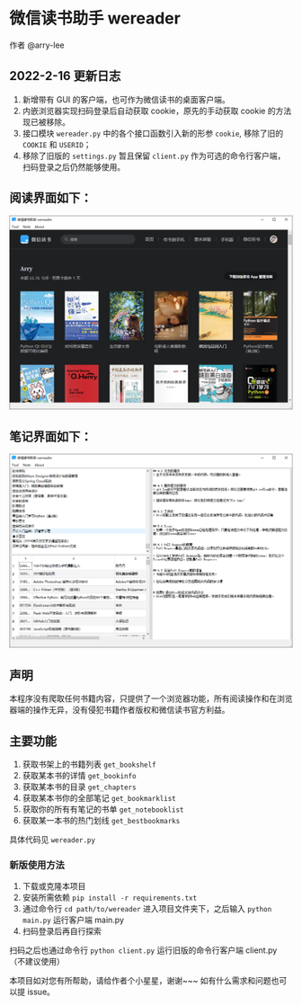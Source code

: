 # 微信读书助手 wereader
作者 @arry-lee

## 2022-2-16 更新日志
1. 新增带有 GUI 的客户端，也可作为微信读书的桌面客户端。
2. 内嵌浏览器实现扫码登录后自动获取 cookie，原先的手动获取 cookie 的方法现已被移除。
3. 接口模块 `wereader.py` 中的各个接口函数引入新的形参 `cookie`, 移除了旧的 `COOKIE` 和 `USERID`；
4. 移除了旧版的 `settings.py` 暂且保留 `client.py` 作为可选的命令行客户端，扫码登录之后仍然能够使用。

## 阅读界面如下：
![image](doc/ui.png)
## 笔记界面如下：
![image](doc/ui2.png)

## 声明
本程序没有爬取任何书籍内容，只提供了一个浏览器功能，所有阅读操作和在浏览器端的操作无异，没有侵犯书籍作者版权和微信读书官方利益。

## 主要功能

1. 获取书架上的书籍列表 `get_bookshelf`
2. 获取某本书的详情 `get_bookinfo`
3. 获取某本书的目录 `get_chapters`
4. 获取某本书你的全部笔记 `get_bookmarklist`
5. 获取你的所有有笔记的书单 `get_notebooklist`
6. 获取某一本书的热门划线 `get_bestbookmarks`

具体代码见 `wereader.py`


### 新版使用方法
1. 下载或克隆本项目
2. 安装所需依赖 `pip install -r requirements.txt`
3. 通过命令行 `cd path/to/wereader` 进入项目文件夹下，之后输入 `python main.py` 运行客户端 main.py
4. 扫码登录后再自行探索

扫码之后也通过命令行  `python client.py` 运行旧版的命令行客户端 client.py（不建议使用）

本项目如对您有所帮助，请给作者个小星星，谢谢~~~ 如有什么需求和问题也可以提 issue。

